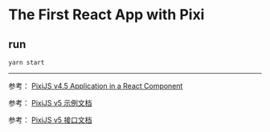 # The First React App with Pixi

## run

`yarn start`

---

参考： [PixiJS v4.5 Application in a React Component](https://www.protectator.ch/post/pixijs-v4-in-a-react-component)

参考： [PixiJS v5 示例文档](https://pixijs.io/examples/#/demos-basic/container.js)

参考： [PixiJS v5 接口文档](http://pixijs.download/release/docs/index.html)